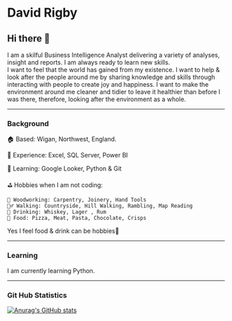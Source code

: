 # David Rigby

## Hi there :wave:

I am a skilful Business Intelligence Analyst delivering a variety of analyses, insight and reports.  I am always ready to learn new skills.  
I want to feel that the world has gained from my existence. I want to help & look after the people around me by sharing knowledge and skills through interacting with people to create joy and happiness. I want to make the environment around me cleaner and tidier to leave it healthier than before I was there, therefore, looking after the environment as a whole.

---

### Background

🏠  Based: Wigan, Northwest, England.

💼 Experience: Excel, SQL Server, Power BI

📖 Learning: Google Looker, Python & Git

⛳  Hobbies when I am not coding:  

    🌲 Woodworking: Carpentry, Joinery, Hand Tools  
    🚶‍♂️ Walking: Countryside, Hill Walking, Rambling, Map Reading  
    🍺 Drinking: Whiskey, Lager , Rum  
    🍕 Food: Pizza, Meat, Pasta, Chocolate, Crisps

Yes I feel food & drink can be hobbies🙂

---

### Learning

I am currently learning Python.  

---

### Git Hub Statistics

[![Anurag's GitHub stats](https://github-readme-stats.vercel.app/api?username=Riggers1812&count_private=true&show_icons=true&theme=tokyonight)](https://github.com/anuraghazra/github-readme-stats)

<!--
**Riggers1812/Riggers1812** is a ✨ _special_ ✨ repository because its `README.md` (this file) appears on your GitHub profile.

Here are some ideas to get you started:

- 🔭 I’m currently working on ...
- 🌱 I’m currently learning ...
- 👯 I’m looking to collaborate on ...
- 🤔 I’m looking for help with ...
- 💬 Ask me about ...
- 📫 How to reach me: ...
- 😄 Pronouns: ...
- ⚡ Fun fact: ...
-->
